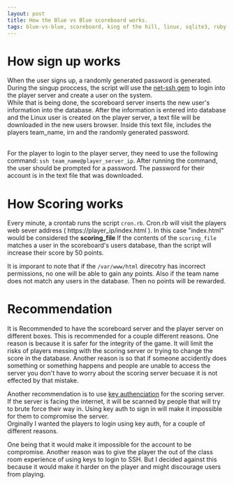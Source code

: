 ```yaml
---
layout: post
title: How the Blue vs Blue scoreboard works.
tags: blue-vs-blue, scoreboard, king of the hill, linux, sqlite3, ruby
---
```

# How sign up works
When the user signs up, a randomly generated password is generated. During the singup proccess, the script will use the <a href="https://github.com/net-ssh/net-ssh">net-ssh gem</a> to login into the player server and create a user on the system.  
While that is being done, the scoreboard server inserts the new user's information into the database.
After the information is entered into database and the Linux user is created on the player server, a text file will be downloaded in the new users browser. Inside this text file, includes the players team_name, irn and the randomly generated password.<br><br>

For the player to login to the player server, they need to use the following command: ```ssh team_name@player_server_ip```. After running the command, the user should be prompted for a password. The password for their account is in the text file that was downloaded.

# How Scoring works
Every minute, a crontab runs the script ```cron.rb```. Cron.rb will visit the players web sever address ( https://player_ip/index.html ). In this case "index.html" would be considered the **scoring_file**
If the contents of the ```scoring_file``` matches a user in the scoreboard's users database, than the script will increase their score by 50 points. 

It is imporant to note that if the ```/var/www/html``` direcotry has incorrect permissions, no one will be able to gain any points. Also if the team name does not match any users in the database. Then no points will be rewarded. <br>

# Recommendation
It is Recommended to have the scoreboard server and the player server on different boxes. This is recommended for a couple different reasons. 
One reason is because it is safer for the integrity of the game. It will limit the risks of players messing with the scoring server or trying to change the score in the database. Another reason is so that if someone accidently does something or something happens and people are unable to access the server you don't have to worry about the scoring server becuase it is not effected by that mistake.

Another recommendation is to use 
<a href="https://www.digitalocean.com/community/tutorials/how-to-configure-ssh-key-based-authentication-on-a-linux-server">key authenciation</a> for the scoring server. If the server is facing the internet, it will be scanned by people that will try to brute force their way in. Using key auth to sign in will make it impossible for them to compromise the server.<br>
Orginally I wanted the players to login using key auth, for a couple of different reasons. 

One being that it would make it impossible for the account to be compromise. Another reason was to give the player the out of the class room experience  of using keys to login to SSH. But I decided against this because it would make it harder on the player and might discourage users from playing. 

